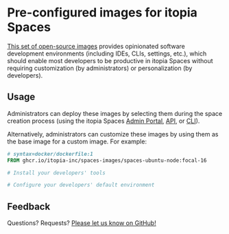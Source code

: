 # Pre-configured images for itopia Spaces

[This set of open-source images](https://github.com/orgs/itopia-inc/packages?repo_name=spaces-images)
provides opinionated software development environments (including IDEs, CLIs, settings, etc.),
which should enable most developers to be productive in itopia Spaces
without requiring customization (by administrators) or personalization (by developers).

## Usage

Administrators can deploy these images
by selecting them during the space creation process
(using the itopia Spaces
[Admin Portal](https://spaces.itopia.com),
[API](https://api.spaces.itopia.com),
or [CLI](https://github.com/itopia-inc/spaces-cli)).
<!-- TODO: Add example screenshots/commands -->

Alternatively, administrators can customize these images
by using them as the base image for a custom image.
For example:

<!-- TODO: Write some example RUN instructions -->
```Dockerfile
# syntax=docker/dockerfile:1
FROM ghcr.io/itopia-inc/spaces-images/spaces-ubuntu-node:focal-16

# Install your developers' tools

# Configure your developers' default environment
```

## Feedback

Questions? Requests? [Please let us know on GitHub!](https://github.com/itopia-inc/spaces-images/issues)
